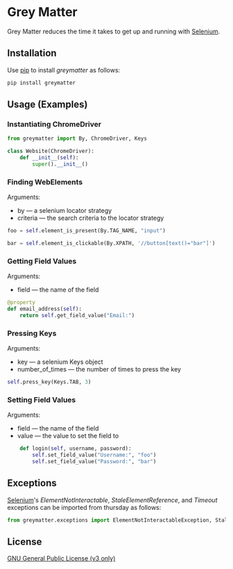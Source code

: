 # Grey Matter
Grey Matter reduces the time it takes to get up and running with [Selenium](https://www.selenium.dev/).
## Installation
Use [pip](https://pip.pypa.io/en/stable/) to install _greymatter_ as follows:
```cmd
pip install greymatter
```
## Usage (Examples)
### Instantiating ChromeDriver
```python
from greymatter import By, ChromeDriver, Keys

class Website(ChromeDriver):
    def __init__(self):
        super().__init__()
```
### Finding WebElements
Arguments:
<ul>
<li>by — a selenium locator strategy </li>
<li>criteria — the search criteria to the locator strategy</li>
</ul>

```python
foo = self.element_is_present(By.TAG_NAME, "input")
```

```python
bar = self.element_is_clickable(By.XPATH, '//button[text()="bar"]')
```

### Getting Field Values
Arguments:
<ul>
<li>field — the name of the field</li>
</ul>

```python
@property
def email_address(self):
    return self.get_field_value("Email:")
```

### Pressing Keys
Arguments:
<ul>
<li>key — a selenium Keys object</li>
<li>number_of_times — the number of times to press the key</li>
</ul>

```python
self.press_key(Keys.TAB, 3)
```

### Setting Field Values
Arguments:
<ul>
<li>field — the name of the field</li>
<li>value — the value to set the field to</li>
</ul>

```python
    def login(self, username, password):
        self.set_field_value("Username:", "foo")
        self.set_field_value("Password:", "bar")
```

## Exceptions
[Selenium](https://www.selenium.dev/)'s _ElementNotInteractable_, _StaleElementReference_, and _Timeout_ exceptions can be imported from thursday as follows:
```python
from greymatter.exceptions import ElementNotInteractableException, StaleElementReferenceException, TimeoutException
```

## License
[GNU General Public License (v3 only)](https://www.gnu.org/licenses/gpl-3.0.html)